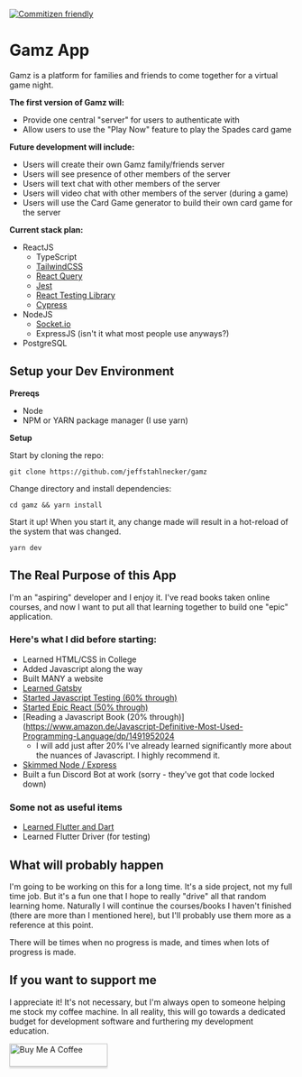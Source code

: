 [![Commitizen friendly](https://img.shields.io/badge/commitizen-friendly-brightgreen.svg)](http://commitizen.github.io/cz-cli/)

# Gamz App

Gamz is a platform for families and friends to come together for a virtual game night.

**The first version of Gamz will:**
* Provide one central "server" for users to authenticate with
* Allow users to use the "Play Now" feature to play the Spades card game

**Future development will include:**
* Users will create their own Gamz family/friends server
* Users will see presence of other members of the server
* Users will text chat with other members of the server
* Users will video chat with other members of the server (during a game)
* Users will use the Card Game generator to build their own card game for the server

**Current stack plan:**
* ReactJS
  * TypeScript
  * [TailwindCSS](https://tailwindcss.com/)
  * [React Query](https://react-query.tanstack.com/)
  * [Jest](https://jestjs.io/)
  * [React Testing Library](https://testing-library.com/docs/react-testing-library/intro/)
  * [Cypress](https://www.cypress.io/)
* NodeJS
  * [Socket.io](https://socket.io/)
  * ExpressJS (isn't it what most people use anyways?)  
* PostgreSQL

## Setup your Dev Environment
**Prereqs**
* Node 
* NPM or YARN package manager (I use yarn)

**Setup**

Start by cloning the repo:

`git clone https://github.com/jeffstahlnecker/gamz`

Change directory and install dependencies:

`cd gamz && yarn install`

Start it up! When you start it, any change made will result in a hot-reload of the system that was changed.

`yarn dev`

## The Real Purpose of this App
I'm an "aspiring" developer and I enjoy it. I've read books taken online courses, and now I want to put all that learning together to build one "epic" application. 
### Here's what I did before starting: 
* Learned HTML/CSS in College
* Added Javascript along the way
* Built MANY a website  
* [Learned Gatsby](https://www.udemy.com/course/gatsby-tutorial-and-projects-course/)
* [Started Javascript Testing (60% through)](https://testingjavascript.com)
* [Started Epic React (50% through)](https://epicreact.dev/)
* [Reading a Javascript Book (20% through)](https://www.amazon.de/Javascript-Definitive-Most-Used-Programming-Language/dp/1491952024
  * I will add just after 20% I've already learned significantly more about the nuances of Javascript. I highly recommend it.
* [Skimmed Node / Express](https://www.udemy.com/course/nodejs-the-complete-guide/)  
* Built a fun Discord Bot at work (sorry - they've got that code locked down)  
  
### Some not as useful items
* [Learned Flutter and Dart](https://www.udemy.com/course/learn-flutter-dart-to-build-ios-android-apps/)
* Learned Flutter Driver (for testing)


## What will probably happen
I'm going to be working on this for a long time. It's a side project, not my full time job. But it's a fun one that I hope to really "drive" all that random learning home. Naturally I will continue the courses/books I haven't finished (there are more than I mentioned here), but I'll probably use them more as a reference at this point. 

There will be times when no progress is made, and times when lots of progress is made. 

## If you want to support me
I appreciate it! It's not necessary, but I'm always open to someone helping me stock my coffee machine. In all reality, this will go towards a dedicated budget for development software and furthering my development education.

<a href="https://www.buymeacoffee.com/jeffstahlnecker" target="_blank"><img src="https://www.buymeacoffee.com/assets/img/custom_images/orange_img.png" alt="Buy Me A Coffee" style="height: 41px !important;width: 174px !important;box-shadow: 0px 3px 2px 0px rgba(190, 190, 190, 0.5) !important;-webkit-box-shadow: 0px 3px 2px 0px rgba(190, 190, 190, 0.5) !important;" ></a>